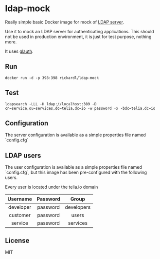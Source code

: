 # ldap-mock

Really simple basic Docker image for mock of [LDAP server](https://tools.ietf.org/html/rfc4511).

Use it to mock an LDAP server for authenticating applications. This should not be used in production environment, it is just for test purpose, nothing more.

It uses [glauth](https://github.com/glauth/glauth).


## Run

```shell
docker run -d -p 398:398 rickardl/ldap-mock
```

## Test

```shell
ldapsearch -LLL -H ldap://localhost:389 -D cn=service,ou=services,dc=telia,dc=io -w password -x -bdc=telia,dc=io
```

## Configuration

The server configuration is available as a simple properties file named ´config.cfg´

## LDAP users

The user configuration is available as a simple properties file named ´config.cfg´, but this image has been pre-configured with the following users.

Every user is located under the telia.io domain

| **Username** | **Password** | **Group**  |
| :----------: | :----------: | :--------: |
| developer    | password     | developers |
| customer     | password     | users      |
| service      | password     | services   |

## License

MIT